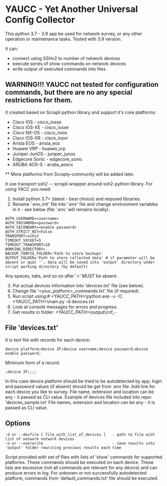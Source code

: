 # YAUCC - Yet Another Universal Config Collector 
This python 3.7 - 3.9 app be used for network survey, or any other operation or maintenance tasks. Tested with 3.9 version.  

It can:
- connect using SSHv2 to number of network devices
- execute series of show commands on network  devices 
- write output of executed commands into files 

## WARNING!!! YAUCC not tested for configuration commands, but there are no any special restrictions for them.

It created based on Scrapli python library and support it's core platforms:
- Cisco IOS - cisco_iosxe
- Cisco IOS-XE - cisco_iosxe
- Cisco NX-OS - cisco_nxos
- Cisco IOS-XR - cisco_iosxr
- Arista EOS - arista_eos
- Huawei VRP - huawei_vrp
- Juniper JunOS - juniper_junos
- Edgecore Sonic - edgecore_sonic
- ARUBA AOS-S - aruba_aoscx

** More platforms from Scraply-community will be added later.

It use transport ssh2 -- scrapli wrapper around ssh2-python library. 
For using YACC you need:
1. Install python 3.7+ (latest - best choice) and reqiured libraries.
2. Rename '.env_init' file into '.env' file and change environment variables in it - see below (file '.env' will remains locally).
```
AUTH_USERNAME=<username>
AUTH_PASSWORD=<password>
AUTH_SECONDARY=<enable password>
AUTH_STRICT_KEY=False
TRANSPORT=sshv2
TIMEOUT_SOCKET=5
TIMEOUT_TRANSPORT=10
WORKING_DIRECTORY=
BACKUP_CONFIG_FOLDER='Path to store backups'
OUTPUT_FOLDER='Path to store collected data' # if parameter will be absent or qual '', data will be saved into 'output' directory under script working directory (by default)
```

Any spaces, tabs, and so on after '=' MUST be absent. 

3. Put actual devices information into 'devices.txt' file (see below).
4. Change file '<your_platform>_commands.txt' file (if required).
5. Run script using:# <YAUCC_PATH>\python.exe -u -O <YAUCC_PATH>\main.py -d devices.txt
6. Look at console messages for errors and progress.
7. Get results in folder: <YAUCC_PATH>\output\cnf_<date>-<time>

## File 'devices.txt'

It is text file with records for each device:
```
device platform;device IP;device username;device password;device enable password;
```
Minimum form of a record:
```
;device IP;;;;
```

In this case device platform should be tried to be autodetected by app, login and password values (if absent) should be get from .env file.
Add line for each device you like to survey. File name, extension and location can be any - it passed as CLI value.
Example of devices file included into repo: 'devices_sample.txt'
File names, extension and location can be any - it is passed as CLI value.

## Options
    -d or --devfile [ file_with_list_of_devices ]   - path to file with list of network network devices 
    -o or --overwrite                               - save results into 'output' folder rewriting previous results each time 

Script provided with set of files with lists of 'show' commands for supported platforms. These commands should be executed on each device. 
These lists are excessive (not all commands are relevant for any device) and can produce errors in log. 
For unknown or not successfully autodetected platform, commands from 'default_commands.txt' file should be executed.